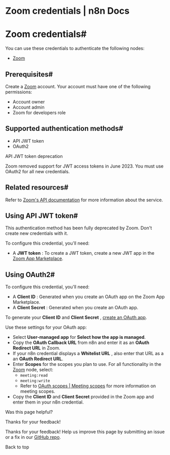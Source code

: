 # Zoom credentials | n8n Docs

[ ](https://github.com/n8n-io/n8n-docs/edit/main/docs/integrations/builtin/credentials/zoom.md "Edit this page")

# Zoom credentials#

You can use these credentials to authenticate the following nodes:

  * [Zoom](../../app-nodes/n8n-nodes-base.zoom/)

## Prerequisites#

Create a [Zoom](https://zoom.us/) account. Your account must have one of the following permissions:

  * Account owner
  * Account admin
  * Zoom for developers role

## Supported authentication methods#

  * API JWT token
  * OAuth2

API JWT token deprecation

Zoom removed support for JWT access tokens in June 2023. You must use OAuth2 for all new credentials.

## Related resources#

Refer to [Zoom's API documentation](https://developers.zoom.us/docs/api/) for more information about the service.

## Using API JWT token#

This authentication method has been fully deprecated by Zoom. Don't create new credentials with it.

To configure this credential, you'll need:

  * A **JWT token** : To create a JWT token, create a new JWT app in the [Zoom App Marketplace](https://marketplace.zoom.us/).

## Using OAuth2#

To configure this credential, you'll need:

  * A **Client ID** : Generated when you create an OAuth app on the Zoom App Marketplace.
  * A **Client Secret** : Generated when you create an OAuth app.

To generate your **Client ID** and **Client Secret** , [create an OAuth app](https://developers.zoom.us/docs/integrations/create/).

Use these settings for your OAuth app:

  * Select **User-managed app** for **Select how the app is managed**.
  * Copy the **OAuth Callback URL** from n8n and enter it as an **OAuth Redirect URL** in Zoom.
  * If your n8n credential displays a **Whitelist URL** , also enter that URL as a an **OAuth Redirect URL**.
  * Enter **Scopes** for the scopes you plan to use. For all functionality in the [Zoom](../../app-nodes/n8n-nodes-base.zoom/) node, select:
    * `meeting:read`
    * `meeting:write`
    * Refer to [OAuth scopes | Meeting scopes](https://developers.zoom.us/docs/integrations/oauth-scopes/#meeting-scopes) for more information on meeting scopes.
  * Copy the **Client ID** and **Client Secret** provided in the Zoom app and enter them in your n8n credential.

Was this page helpful? 

Thanks for your feedback! 

Thanks for your feedback! Help us improve this page by submitting an issue or a fix in our [GitHub repo](https://github.com/n8n-io/n8n-docs). 

Back to top